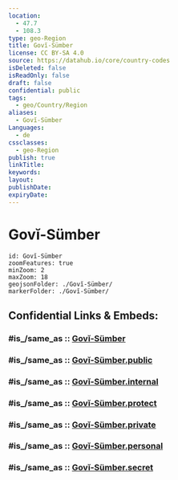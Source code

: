 ```yaml
---
location:
  - 47.7
  - 108.3
type: geo-Region
title: Govĭ-Sümber
license: CC BY-SA 4.0
source: https://datahub.io/core/country-codes
isDeleted: false
isReadOnly: false
draft: false
confidential: public
tags:
  - geo/Country/Region
aliases:
  - Govĭ-Sümber
Languages:
  - de
cssclasses:
  - geo-Region
publish: true
linkTitle:
keywords:
layout:
publishDate:
expiryDate:
---
```


# Govĭ-Sümber

```leaflet
id: Govĭ-Sümber
zoomFeatures: true 
minZoom: 2 
maxZoom: 18
geojsonFolder: ./Govĭ-Sümber/
markerFolder: ./Govĭ-Sümber/
```


## Confidential Links & Embeds: 

### #is_/same_as :: [Govĭ-Sümber](/_Standards/Earth/Continent/Asia/Asia~East/Mongolia/Provinces~Mongolia/Govĭ-Sümber.md) 

### #is_/same_as :: [Govĭ-Sümber.public](/_public/Earth/Continent/Asia/Asia~East/Mongolia/Provinces~Mongolia/Govĭ-Sümber.public.md) 

### #is_/same_as :: [Govĭ-Sümber.internal](/_internal/Earth/Continent/Asia/Asia~East/Mongolia/Provinces~Mongolia/Govĭ-Sümber.internal.md) 

### #is_/same_as :: [Govĭ-Sümber.protect](/_protect/Earth/Continent/Asia/Asia~East/Mongolia/Provinces~Mongolia/Govĭ-Sümber.protect.md) 

### #is_/same_as :: [Govĭ-Sümber.private](/_private/Earth/Continent/Asia/Asia~East/Mongolia/Provinces~Mongolia/Govĭ-Sümber.private.md) 

### #is_/same_as :: [Govĭ-Sümber.personal](/_personal/Earth/Continent/Asia/Asia~East/Mongolia/Provinces~Mongolia/Govĭ-Sümber.personal.md) 

### #is_/same_as :: [Govĭ-Sümber.secret](/_secret/Earth/Continent/Asia/Asia~East/Mongolia/Provinces~Mongolia/Govĭ-Sümber.secret.md)

